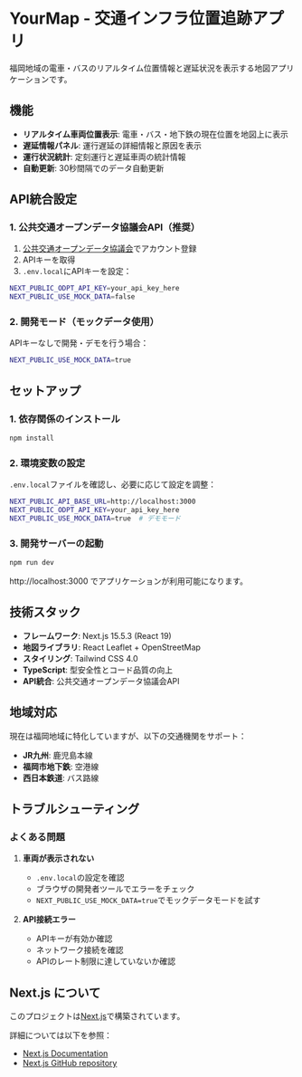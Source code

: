 # YourMap - 交通インフラ位置追跡アプリ

福岡地域の電車・バスのリアルタイム位置情報と遅延状況を表示する地図アプリケーションです。

## 機能

- **リアルタイム車両位置表示**: 電車・バス・地下鉄の現在位置を地図上に表示
- **遅延情報パネル**: 運行遅延の詳細情報と原因を表示
- **運行状況統計**: 定刻運行と遅延車両の統計情報
- **自動更新**: 30秒間隔でのデータ自動更新

## API統合設定

### 1. 公共交通オープンデータ協議会API（推奨）

1. [公共交通オープンデータ協議会](https://developer.odpt.org/)でアカウント登録
2. APIキーを取得
3. `.env.local`にAPIキーを設定：

```bash
NEXT_PUBLIC_ODPT_API_KEY=your_api_key_here
NEXT_PUBLIC_USE_MOCK_DATA=false
```

### 2. 開発モード（モックデータ使用）

APIキーなしで開発・デモを行う場合：

```bash
NEXT_PUBLIC_USE_MOCK_DATA=true
```

## セットアップ

### 1. 依存関係のインストール

```bash
npm install
```

### 2. 環境変数の設定

`.env.local`ファイルを確認し、必要に応じて設定を調整：

```bash
NEXT_PUBLIC_API_BASE_URL=http://localhost:3000
NEXT_PUBLIC_ODPT_API_KEY=your_api_key_here
NEXT_PUBLIC_USE_MOCK_DATA=true  # デモモード
```

### 3. 開発サーバーの起動

```bash
npm run dev
```

http://localhost:3000 でアプリケーションが利用可能になります。

## 技術スタック

- **フレームワーク**: Next.js 15.5.3 (React 19)
- **地図ライブラリ**: React Leaflet + OpenStreetMap
- **スタイリング**: Tailwind CSS 4.0
- **TypeScript**: 型安全性とコード品質の向上
- **API統合**: 公共交通オープンデータ協議会API

## 地域対応

現在は福岡地域に特化していますが、以下の交通機関をサポート：

- **JR九州**: 鹿児島本線
- **福岡市地下鉄**: 空港線
- **西日本鉄道**: バス路線

## トラブルシューティング

### よくある問題

1. **車両が表示されない**
   - `.env.local`の設定を確認
   - ブラウザの開発者ツールでエラーをチェック
   - `NEXT_PUBLIC_USE_MOCK_DATA=true`でモックデータモードを試す

2. **API接続エラー**
   - APIキーが有効か確認
   - ネットワーク接続を確認
   - APIのレート制限に達していないか確認

## Next.js について

このプロジェクトは[Next.js](https://nextjs.org)で構築されています。

詳細については以下を参照：
- [Next.js Documentation](https://nextjs.org/docs)
- [Next.js GitHub repository](https://github.com/vercel/next.js)
